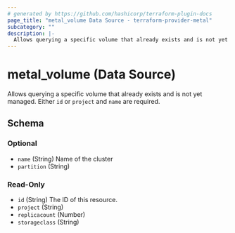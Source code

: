 ```yaml
---
# generated by https://github.com/hashicorp/terraform-plugin-docs
page_title: "metal_volume Data Source - terraform-provider-metal"
subcategory: ""
description: |-
  Allows querying a specific volume that already exists and is not yet managed. Either id or project and name are required.
---
```


# metal_volume (Data Source)

Allows querying a specific volume that already exists and is not yet managed. Either `id` or `project` and `name` are required.



<!-- schema generated by tfplugindocs -->
## Schema

### Optional

- `name` (String) Name of the cluster
- `partition` (String)

### Read-Only

- `id` (String) The ID of this resource.
- `project` (String)
- `replicacount` (Number)
- `storageclass` (String)
